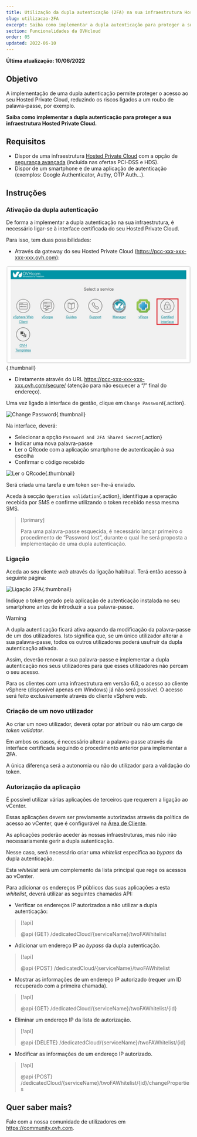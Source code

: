 ```yaml
---
title: Utilização da dupla autenticação (2FA) na sua infraestrutura Hosted Private Cloud
slug: utilizacao-2FA
excerpt: Saiba como implementar a dupla autenticação para proteger a sua infraestrutura
section: Funcionalidades da OVHcloud
order: 05
updated: 2022-06-10
---
```


**Última atualização: 10/06/2022**

## Objetivo

A implementação de uma dupla autenticação permite proteger o acesso ao seu Hosted Private Cloud, reduzindo os riscos ligados a um roubo de palavra-passe, por exemplo.

**Saiba como implementar a dupla autenticação para proteger a sua infraestrutura Hosted Private Cloud.**
 
## Requisitos

- Dispor de uma infraestrutura [Hosted Private Cloud](https://www.ovhcloud.com/fr/enterprise/products/hosted-private-cloud/) com a opção de [segurança avançada](https://www.ovhcloud.com/fr/enterprise/products/hosted-private-cloud/safety-compliance/sddc/) (incluída nas ofertas PCI-DSS e HDS).
- Dispor de um smartphone e de uma aplicação de autenticação (exemplos: Google Authenticator, Authy, OTP Auth...).

## Instruções

### Ativação da dupla autenticação

De forma a implementar a dupla autenticação na sua infraestrutura, é necessário ligar-se à interface certificada do seu Hosted Private Cloud.

Para isso, tem duas possibilidades:
	
- Através da gateway do seu Hosted Private Cloud (https://pcc-xxx-xxx-xxx-xxx.ovh.com): 

![Gateway Hosted Private Cloud](images/gatewayPCC.jpg){.thumbnail}

- Diretamente através do URL https://pcc-xxx-xxx-xxx-xxx.ovh.com/secure/ (atenção para não esquecer a “/” final do endereço).

Uma vez ligado à interface de gestão, clique em `Change Password`{.action}.

![Change Password](images/selectChangePassword.png){.thumbnail}

Na interface, deverá:
	
* Selecionar a opção `Password and 2FA Shared Secret`{.action}
* Indicar uma nova palavra-passe 
* Ler o QRcode com a aplicação smartphone de autenticação à sua escolha
* Confirmar o código recebido

![Ler o QRcode](images/scanQRcode.png){.thumbnail}

Será criada uma tarefa e um token ser-lhe-á enviado.

Aceda à secção `Operation validation`{.action}, identifique a operação recebida por SMS e confirme utilizando o token recebido nessa mesma SMS.

> [!primary]
>
> Para uma palavra-passe esquecida, é necessário lançar primeiro o procedimento de “Password lost”, durante o qual lhe será proposta a implementação de uma dupla autenticação.
>

### Ligação

Aceda ao seu cliente *web* através da ligação habitual. Terá então acesso à seguinte página:

![Ligação 2FA](images/2FAtoken.png){.thumbnail}

Indique o token gerado pela aplicação de autenticação instalada no seu smartphone antes de introduzir a sua palavra-passe.


> [!warning]
>
> A dupla autenticação ficará ativa aquando da modificação da palavra-passe de um dos utilizadores. Isto significa que, se um único utilizador alterar a sua palavra-passe, todos os outros utilizadores poderá usufruir da dupla autenticação ativada. 
>
> Assim, deverão renovar a sua palavra-passe e implementar a dupla autenticação nos seus utilizadores para que esses utilizadores não percam o seu acesso.
>
> Para os clientes com uma infraestrutura em versão 6.0, o acesso ao cliente vSphere (disponível apenas em Windows) já não será possível. O acesso será feito exclusivamente através do cliente vSphere web.
>

### Criação de um novo utilizador

Ao criar um novo utilizador, deverá optar por atribuir ou não um cargo de *token validator*.

Em ambos os casos, é necessário alterar a palavra-passe através da interface certificada seguindo o procedimento anterior para implementar a 2FA.

A única diferença será a autonomia ou não do utilizador para a validação do token.

### Autorização da aplicação

É possível utilizar várias aplicações de terceiros que requerem a ligação ao vCenter.

Essas aplicações devem ser previamente autorizadas através da política de acesso ao vCenter, que é configurável na [Área de Cliente](https://docs.ovh.com/fr/private-cloud/manager-ovh-private-cloud/#securite).

As aplicações poderão aceder às nossas infraestruturas, mas não irão necessariamente gerir a dupla autenticação.

Nesse caso, será necessário criar uma *whitelist* específica ao *bypass* da dupla autenticação.

Esta *whitelist* será um complemento da lista principal que rege os acessos ao vCenter.

Para adicionar os endereços IP públicos das suas aplicações a esta *whitelist*, deverá utilizar as seguintes chamadas API: 

- Verificar os endereços IP autorizados a não utilizar a dupla autenticação:

> [!api]
>
> @api {GET} /dedicatedCloud/{serviceName}/twoFAWhitelist
>

- Adicionar um endereço IP ao *bypass* da dupla autenticação.

> [!api]
>
> @api {POST} /dedicatedCloud/{serviceName}/twoFAWhitelist
>

- Mostrar as informações de um endereço IP autorizado (requer um ID recuperado com a primeira chamada).

> [!api]
>
> @api {GET} /dedicatedCloud/{serviceName}/twoFAWhitelist/{id}
>

- Eliminar um endereço IP da lista de autorização.

> [!api]
>
> @api {DELETE} /dedicatedCloud/{serviceName}/twoFAWhitelist/{id}
>

- Modificar as informações de um endereço IP autorizado.

> [!api]
>
> @api {POST} /dedicatedCloud/{serviceName}/twoFAWhitelist/{id}/changeProperties
>

## Quer saber mais?

Fale com a nossa comunidade de utilizadores em <https://community.ovh.com>.
